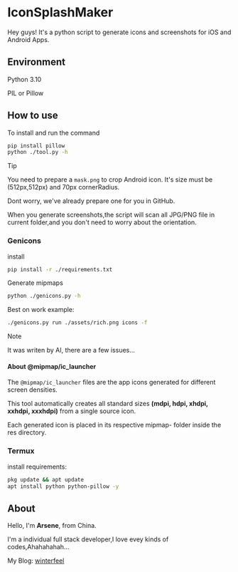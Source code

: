 # IconSplashMaker

Hey guys! It's a python script to generate icons and screenshots for iOS and Android Apps.

## Environment

Python 3.10

PIL or Pillow

## How to use

To install and run the command

```bash
pip install pillow
python ./tool.py -h
```

> [!TIP]
> You need to prepare a `mask.png` to crop Android icon. It's size must be (512px,512px) and 70px cornerRadius.
>
> Dont worry, we've already prepare one for you in GitHub.
>
> When you generate screenshots,the script will scan all JPG/PNG file in current folder,and you don't need to worry about the orientation.

### Genicons

install

```bash
pip install -r ./requirements.txt
```

Generate mipmaps

```bash
python ./genicons.py -h
```

Best on work example:

```bash
./genicons.py run ./assets/rich.png icons -f
```

> [!NOTE]
> It was writen by AI, there are a few issues...

#### About @mipmap/ic_launcher

The `@mipmap/ic_launcher` files are the app icons generated for different screen densities.

This tool automatically creates all standard sizes **(mdpi, hdpi, xhdpi, xxhdpi, xxxhdpi)** from a single source icon.

Each generated icon is placed in its respective mipmap-<density> folder inside the res directory.

### Termux

install requirements:

```bash
pkg update && apt update
apt install python python-pillow -y
```

## About

Hello, I'm **Arsene**, from China.

I'm a individual full stack developer,I love evey kinds of codes,Ahahahahah...

My Blog: [winterfeel](http://www.winterfeel.com)

